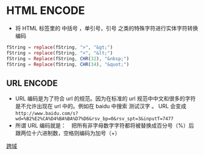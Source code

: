 # HTML ENCODE

- 将 HTML 标签里的 中括号 ，单引号，引号 之类的特殊字符进行实体字符转换编码

```php
fString = replace(fString, ">", "&gt;")
fString = replace(fString, "<", "&lt;")
fString = Replace(fString, CHR(32), "&nbsp;")
fString = Replace(fString, CHR(34), "&quot;")
```

## URL ENCODE

- URL 编码是为了符合 url 的规范。因为在标准的 url 规范中中文和很多的字符是不允许出现在 url 中的。例如在 baidu 中搜索 测试汉字 。 URL 会变成`http://www.baidu.com/s?wd=%B2%E2%CA%D4%BA%BA%D7%D6&rsv_bp=0&rsv_spt=3&inputT=7477`
- 所谓 URL 编码就是：　把所有非字母数字字符都将被替换成百分号（%）后跟两位十六进制数，空格则编码为加号（+）

[跨域](https://mp.weixin.qq.com/s?__biz=MzU0OTExNzYwNg==&mid=2247483685&idx=1&sn=543e9736146405e9e5b37ec5a1c4b448&chksm=fbb58aecccc203faa4517d77e3f0f723896d2cd5c3ddba2c360b0f0a03f0dc873a1df552d563&scene=0&key=72da87db120ba9cf61099ab1aa1018a958a343b288aa45db018dfe9121cff1879fabc215189a94b80df3231def1863854c558191cee62b44b7723f16099866bb8c3922d77f3430599807dfa31f570e9f&ascene=0&uin=MjIxODIxNjA0MA%3D%3D&devicetype=iMac+MacBookPro12%2C1+OSX+OSX+10.11.6+build(15G1004)&version=12010110&nettype=WIFI&fontScale=100&pass_ticket=yNbtn1PSEE2%2B4fxr6HsvYzix%2F29VqEk%2FSw%2BUz7LY0%2FJn75cfBnENdWcok3S%2FcXRr)
